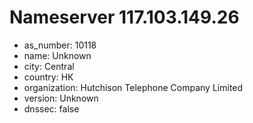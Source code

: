 # Nameserver 117.103.149.26

* as_number: 10118
* name: Unknown
* city: Central
* country: HK
* organization: Hutchison Telephone Company Limited
* version: Unknown
* dnssec: false
